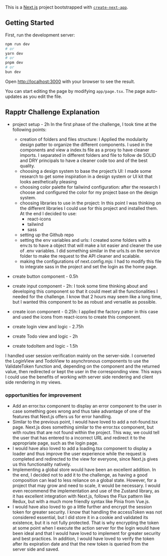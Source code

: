 This is a [Next.js](https://nextjs.org/) project bootstrapped with [`create-next-app`](https://github.com/vercel/next.js/tree/canary/packages/create-next-app).

## Getting Started

First, run the development server:

```bash
npm run dev
# or
yarn dev
# or
pnpm dev
# or
bun dev
```

Open [http://localhost:3000](http://localhost:3000) with your browser to see the result.

You can start editing the page by modifying `app/page.tsx`. The page auto-updates as you edit the file.

## Rapptr Challenge Explanation
* project setup - 2h
	In the first phase of the challenge, I took time at the following points:
    * creation of folders and files structure: I Applied the modularity design patter to organize the different components. I used in the components and view a index.ts file as a proxy to have cleaner imports. I separated in different folders and file to follow de SOLID and DRY principals to have a cleaner code too and of the best quality. 
    * choosing a design system to base the project’s UI: I made some research to get some inspiration in a design system or UI kit that looks aesthetically pleasing
    * choosing color palette for tailwind configuration: after the research I choose and configured the color for my project base on the design system.
    * choosing libraries to use in the project: In this point I was thinking on the different libraries I could use for this project and installed them. At the end I decided to use:
        * react-icons
        * tailwind
        * sass
    * setting up the Github repo
    * setting the env variables and urls: I created some folders with a  env.ts to have a object that will make a lot easier and cleaner the use of .env variables. I did something similar in the urls.ts on the service folder to make the request to the API cleaner and scalable. 
    * making the configurations of next.config.mjs: I had to modify this file to integrate sass in the project and set the login as the home page.

* create button component - 0.5h
* create input component - 2h: I took some time thinking about and developing this component so that it could meet all the functionalities I needed for the challenge. I know that 2 hours may seem like a long time, but I wanted this component to be as robust and versatile as possible.
* create icon component - 0.25h: I applied the factory patter in this case and used the icons from react-icons to create this component.
* create login view and logic - 2.75h 
* create Todo view and logic - 2h
* create todoItem and logic - 1.5h

I handled user session verification mainly on the server-side. I converted the LoginView and TodoView to asynchronous components to use the ValidateToken function and, depending on the component and the returned value, then redirected or kept the user in the corresponding view. This ways I could use the benefits of working with server side rendering and client side rendering in my views.

### opportunities for improvement
* Add an error.tsx component to display an error component to the user in case something goes wrong and thus take advantage of one of the features that Next.js offers us for error handling.
* Similar to the previous point, I would have loved to add a not-found.tsx page. Next.js does something similar to the error.tsx component, but with routes that are not found within the project. This way, we could tell the user that has entered to a incorrect URL and redirect it to the appropriate page, such as the login page.
* I would have also loved to add a loading.tsx component to display a loader and thus improve the user experience while the request is completed and redirected to the view for everyone, since Next.js gives us this functionality natively.
* Implementing a global store would have been an excellent addition. In the end, I decided not to add it to the challenge, as having a good composition can lead to less reliance on a global state. However, for a project that may grow and need to scale, it would be necessary. I would even recommend the implementation and use of the Zustand library, as it has excellent integration with Next.js, follows the Flux pattern like Redux, but with a much more friendly syntax like Pinia from Vue.js.
* I would have also loved to go a little further and encrypt the session token for greater security. I know that handling the accessToken was not considered essential, but I did store it in a cookie and validated its existence, but it is not fully protected. That is why encrypting the token at some point when I execute the action server for the login would have been ideal and that I would have loved to implement for greater security and best practices. In addition, I would have loved to verify the token after its expiration date and that the new token is queried from the server side and saved.
